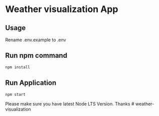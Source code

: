 # Weather visualization App


## Usage

Rename .env.example to .env

## Run npm command
```bash
npm install
```

## Run Application
```bash
npm start
```
Please make sure you have latest Node LTS Version.
Thanks
#   w e a t h e r - v i s u a l i z a t i o n  
 